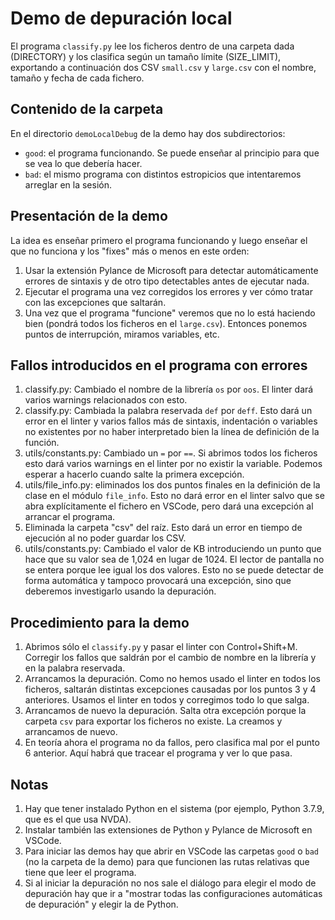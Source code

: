 # Demo de depuración local

El programa `classify.py` lee los ficheros dentro de una carpeta dada (DIRECTORY) y los clasifica según un tamaño límite (SIZE_LIMIT), exportando a continuación dos CSV `small.csv` y `large.csv` con el nombre, tamaño y fecha de cada fichero.

## Contenido de la carpeta

En el directorio `demoLocalDebug` de la demo hay dos subdirectorios:

* `good`: el programa funcionando. Se puede enseñar al principio para que se vea lo que debería hacer.
* `bad`: el mismo programa con distintos estropicios que intentaremos arreglar en la sesión.

## Presentación de la demo

La idea es enseñar primero el programa funcionando y luego enseñar el que no funciona y los "fixes" más o menos en este orden:

1. Usar la extensión Pylance de Microsoft para detectar automáticamente errores de sintaxis y de otro tipo detectables antes de ejecutar nada.
2. Ejecutar el programa una vez corregidos los errores y ver cómo tratar con las excepciones que saltarán.
3. Una vez que el programa "funcione" veremos que no lo está haciendo bien (pondrá todos los ficheros en el `large.csv`). Entonces ponemos puntos de interrupción, miramos variables, etc.

## Fallos introducidos en el programa con errores

1. classify.py: Cambiado el nombre de la librería `os` por `oos`. El linter dará varios warnings relacionados con esto.
2. classify.py: Cambiada la palabra reservada `def` por `deff`. Esto dará un error en el linter y varios fallos más de sintaxis, indentación o variables no existentes por no haber interpretado bien la línea de definición de la función.
3. utils/constants.py: Cambiado un `=` por `==`. Si abrimos todos los ficheros esto dará varios warnings en el linter por no existir la variable. Podemos esperar a hacerlo cuando salte la primera excepción.
4. utils/file_info.py: eliminados los dos puntos finales en la definición de la clase en el módulo `file_info`. Esto no dará error en el linter salvo que se abra explícitamente el fichero en VSCode, pero dará una excepción al arrancar el programa.
5. Eliminada la carpeta "csv" del raíz. Esto dará un error en tiempo de ejecución al no poder guardar los CSV.
6. utils/constants.py: Cambiado el valor de KB introduciendo un punto que hace que su valor sea de 1,024 en lugar de 1024. El lector de pantalla no se entera porque lee igual los dos valores. Esto no se puede detectar de forma automática y tampoco provocará una excepción, sino que deberemos investigarlo usando la depuración.

## Procedimiento para la demo

1. Abrimos sólo el `classify.py` y pasar el linter con Control+Shift+M. Corregir los fallos que saldrán por el cambio de nombre en la librería y en la palabra reservada.
2. Arrancamos la depuración. Como no hemos usado el linter en todos los ficheros, saltarán distintas excepciones causadas por los puntos 3 y 4 anteriores. Usamos el linter en todos y corregimos todo lo que salga.
3. Arrancamos de nuevo la depuración. Salta otra excepción porque la carpeta `csv` para exportar los ficheros no existe. La creamos y arrancamos de nuevo.
4. En teoría ahora el programa no da fallos, pero clasifica mal por el punto 6 anterior. Aquí habrá que tracear el programa y ver lo que pasa.

## Notas

1. Hay que tener instalado Python en el sistema (por ejemplo, Python 3.7.9, que es el que usa NVDA).
2. Instalar también las extensiones de Python y Pylance de Microsoft en VSCode.
3. Para iniciar las demos hay que abrir en VSCode las carpetas `good` o `bad` (no la carpeta de la demo) para que funcionen las rutas relativas que tiene que leer el programa.
4. Si al iniciar la depuración no nos sale el diálogo para elegir el modo de depuración hay que ir a "mostrar todas las configuraciones automáticas de depuración" y elegir la de Python.
